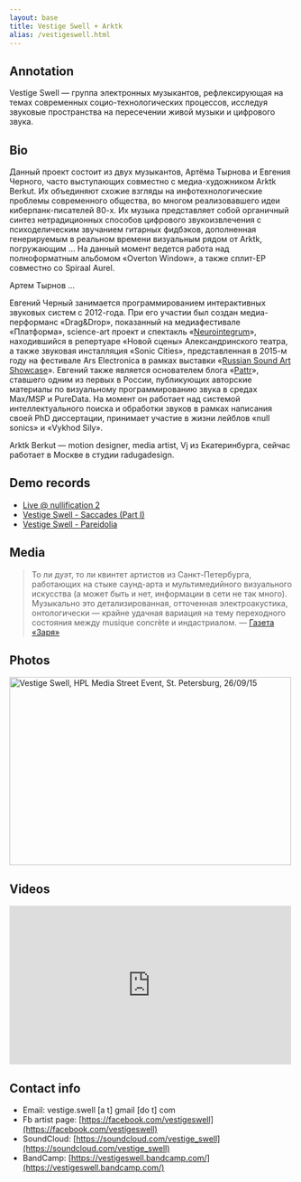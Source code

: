 ```yaml
---
layout: base
title: Vestige Swell + Arktk
alias: /vestigeswell.html
---
```


## Annotation

Vestige Swell — группа электронных музыкантов, рефлексирующая на темах
современных социо-технологических процессов, исследуя звуковые пространства на
пересечении живой музыки и цифрового звука.

## Bio

Данный проект состоит из двух музыкантов, Артёма Тырнова и Евгения Черного,
часто выступающих совместно с медиа-художником Arktk Berkut. Их объединяют
схожие взгляды на инфотехнологические проблемы современного общества, во многом
реализовавшего идеи киберпанк-писателей 80-х. Их музыка представляет собой
органичный синтез нетрадиционных способов цифрового звукоизвлечения с
психоделическим звучанием гитарных фидбэков, дополненная генерируемым в
реальном времени визуальным рядом от Arktk, погружающим … На данный момент
ведется работа над полноформатным альбомом «Overton Window», а также
сплит-EP совместно со Spiraal Aurel.

Артем Тырнов …

Евгений Черный занимается программированием интерактивных звуковых систем с
2012-года. При его участии был создан медиа-перформанс «Drag&Drop», показанный
на медиафестивале «Платформа», science-art проект и спектакль
«[Neurointegrum](https://daily.afisha.ru/archive/vozduh/art/neurointegrum-v-aleksandrinke-pryamoy-reportazh-iz-golovy-aktrisy/)»,
находившийся в репертуаре «Новой сцены» Александринского театра, а также
звуковая инсталляция «Sonic Cities», представленная в 2015-м году на фестивале
Ars Electronica в рамках выставки «[Russian Sound Art
Showcase](http://www.aec.at/postcity/en/russian-sound-art-showcase/)». Евгений
также является основателем блога «[Pattr](https://vk.com/pattr)», ставшего
одним из первых в России, публикующих авторские материалы по визуальному
программированию звука в средах Max/MSP и PureData. На момент он работает над
системой интеллектуального поиска и обработки звуков в рамках написания своей
PhD диссертации, принимает участие в жизни лейблов «null sonics» и «Vykhod
Sily».

Arktk Berkut — motion designer, media artist, Vj из Екатеринбурга, сейчас
работает в Москве в студии radugadesign.

## Demo records

- [Live @ nullification 2](https://soundcloud.com/vestige_swell/live-nullification-ii)
- [Vestige Swell - Saccades (Part I)](https://nullsonics.bandcamp.com/track/vestige-swell-saccades-part-i)
- [Vestige Swell - Pareidolia](https://soundcloud.com/nullsonics/vestige-swell-pareidolia)

## Media

> То ли дуэт, то ли квинтет артистов из Санкт-Петербурга, работающих на стыке саунд-арта и мультимедийного визуального искусства (а может быть и нет, информации в сети не так много). Музыкально это детализированная, отточенная электроакустика, онтологически — крайне удачная вариация на тему переходного состояния между musique concrète и индастриалом. — [Газета «Заря»](http://syg.ma/@zarya/radar-diesiat-novykh-muzykantov-iz-rossii)

## Photos

<a data-flickr-embed="true" data-context="true"  href="https://www.flickr.com/photos/152651933@N02/32897988270/in/album-72157678783161422/" title="Vestige Swell,  HPL Media Street Event, St. Petersburg, 26/09/15"><img src="https://c1.staticflickr.com/3/2886/32897988270_e21195349c.jpg" width="500" height="333" alt="Vestige Swell,  HPL Media Street Event, St. Petersburg, 26/09/15"></a><script async src="//embedr.flickr.com/assets/client-code.js" charset="utf-8"></script>

## Videos

<iframe width="500" height="281" src="https://www.youtube.com/embed/Ebl5_gvKvxc?list=UUG4Fh9IWleqnNHTYHdi77nA" frameborder="0" allowfullscreen></iframe>

## Contact info

- Email: vestige.swell [a t] gmail [do t] com
- Fb artist page: [https://facebook.com/vestigeswell](https://facebook.com/vestigeswell)
- SoundCloud: [https://soundcloud.com/vestige_swell](https://soundcloud.com/vestige_swell)
- BandCamp: [https://vestigeswell.bandcamp.com/](https://vestigeswell.bandcamp.com/)


